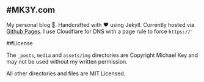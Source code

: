 #MK3Y.com
--

My personal blog :punch:. Handcrafted with :heart: using Jekyll. Currently hosted via [Github Pages](https://pages.github.com). I use Cloudflare for DNS with a page rule to force `https://'`

##License

The `_posts`, `media` and `assets/img` directories are Copyright Michael Key and may not be used without my written permission.

All other directories and files are MIT Licensed.